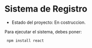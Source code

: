 <h1> Sistema de Registro </h1>


- Estado del proyecto: En costruccion. 

Para ejecutar el sistema, debes poner: 


``` npm install react```

